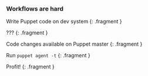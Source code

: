 ### Workflows are hard

Write Puppet code on dev system
{: .fragment }

???
{: .fragment }

Code changes available on Puppet master
{: .fragment }

Run `puppet agent -t`
{: .fragment }

Profit!
{: .fragment }
